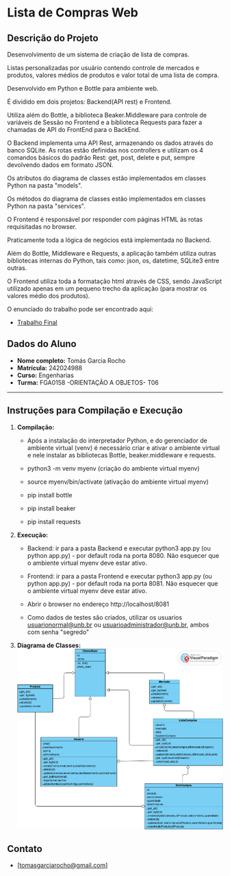 # Lista de Compras Web 

## Descrição do Projeto

Desenvolvimento de um sistema de criação de lista de compras. 

Listas personalizadas por usuário contendo controle de mercados e produtos, valores médios de produtos e valor total de uma lista de compra.

Desenvolvido em Python e Bottle para ambiente web.

É dividido em dois projetos: Backend(API rest) e Frontend.

Utiliza além do Bottle, a biblioteca Beaker.Middleware para controle de variáveis de Sessão no Frontend e a biblioteca Requests para fazer a chamadas de API do FrontEnd para o BackEnd. 

O Backend implementa uma API Rest, armazenando os dados através do banco SQLite. As rotas estão definidas nos controllers e utilizam os 4 comandos básicos do padrão Rest: get, post, delete e put, sempre devolvendo dados em formato JSON.

Os atributos do diagrama de classes estão implementados em classes Python na pasta "models".

Os métodos do diagrama de classes estão implementados em classes Python na pasta "services".

O Frontend é responsável por responder com páginas HTML às rotas requisitadas no browser.

Praticamente toda a lógica de negócios está implementada no Backend.

Além do Bottle, Middleware e Requests, a aplicação também utiliza outras bibliotecas internas do Python, tais como: json, os, datetime, SQLite3 entre outras.

O Frontend utiliza toda a formatação html através de CSS, sendo JavaScript utilizado apenas em um pequeno trecho da aplicação (para mostrar os valores médio dos produtos).

O enunciado do trabalho pode ser encontrado aqui:
- [Trabalho Final](https://github.com/lboaventura25/OO-T06_2025.1_UnB_FCTE/tree/main/trabalhos/epf)



## Dados do Aluno

- **Nome completo:** Tomás Garcia Rocho
- **Matrícula:** 242024988
- **Curso:** Engenharias
- **Turma:** FGA0158 -ORIENTAÇÃO A OBJETOS- T06

---

## Instruções para Compilação e Execução

1. **Compilação:**  
    * Após a instalação do interpretador Python, e do gerenciador de ambiente virtual (venv) é necessário criar e ativar o ambiente virtual e nele instalar as bibliotecas Bottle, beaker.middleware e requests.

    * python3 -m venv myenv (criação do ambiente virtual myenv)

    * source myenv/bin/activate (ativação do ambiente virtual myenv)
    
    * pip install bottle

    * pip install beaker

    * pip install requests

2. **Execução:**  
    * Backend: ir para a pasta Backend e executar python3 app.py (ou python app.py) - por default roda na porta 8080. Não esquecer que o ambiente virtual myenv deve estar ativo.
 
    * Frontend: ir para a pasta Frontend e executar python3 app.py (ou python app.py) - por default roda na porta 8081. Não esquecer que o ambiente virtual myenv deve estar ativo.

    * Abrir o browser no endereço http://localhost/8081

    * Como dados de testes são criados, utilizar os usuarios usuarionormal@unb.br ou usuarioadministrador@unb.br, ambos com senha "segredo"

3. **Diagrama de Classes:**
    ![DiagramaClasses.png](DiagramaClasses.png)

## Contato

- [tomasgarciarocho@gmail.com]
